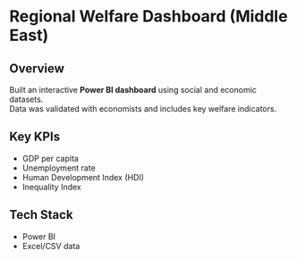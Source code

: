 # Regional Welfare Dashboard (Middle East)

## Overview
Built an interactive **Power BI dashboard** using social and economic datasets.  
Data was validated with economists and includes key welfare indicators.  

## Key KPIs
- GDP per capita  
- Unemployment rate  
- Human Development Index (HDI)  
- Inequality Index  

## Tech Stack
- Power BI  
- Excel/CSV data  
